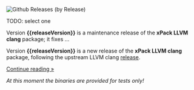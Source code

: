 ![Github Releases (by Release)](https://img.shields.io/github/downloads/xpack-dev-tools/clang-xpack/v{{releaseVersion}}/total.svg)

TODO: select one

Version **{{releaseVersion}}** is a maintenance release of the **xPack LLVM clang** package; it fixes ...

Version **{{releaseVersion}}** is a new release of the **xPack LLVM clang** package, following the upstream LLVM clang [release](https://releases.llvm.org).

[Continue reading »](will-be-updated-shortly)

_At this moment the binaries are provided for tests only!_
